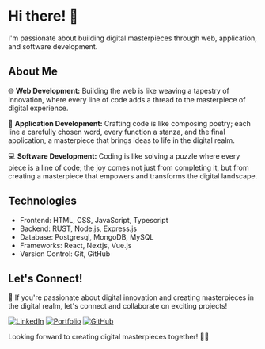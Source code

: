 # Hi there! 👋

I'm passionate about building digital masterpieces through web, application, and software development. 

## About Me

🌐 **Web Development:** Building the web is like weaving a tapestry of innovation, where every line of code adds a thread to the masterpiece of digital experience.

📱 **Application Development:** Crafting code is like composing poetry; each line a carefully chosen word, every function a stanza, and the final application, a masterpiece that brings ideas to life in the digital realm.

💻 **Software Development:** Coding is like solving a puzzle where every piece is a line of code; the joy comes not just from completing it, but from creating a masterpiece that empowers and transforms the digital landscape.

## Technologies

- Frontend: HTML, CSS, JavaScript, Typescript
- Backend: RUST, Node.js, Express.js
- Database: Postgresql, MongoDB, MySQL
- Frameworks: React, Nextjs, Vue.js
- Version Control: Git, GitHub

## Let's Connect!

🚀 If you're passionate about digital innovation and creating masterpieces in the digital realm, let's connect and collaborate on exciting projects!

[![LinkedIn](https://img.shields.io/badge/-LinkedIn-blue?style=flat&logo=LinkedIn&logoColor=white)](https://www.linkedin.com/in/your-profile)
[![Portfolio](https://img.shields.io/badge/-Portfolio-yellow?style=flat&logo=Hugo&logoColor=white)](https://dolphinsoftwaretechnologies.com/)
[![GitHub](https://img.shields.io/badge/-GitHub-black?style=flat&logo=GitHub&logoColor=white)](https://github.com/DOLPHIN-SOFTWARE-TECH)

Looking forward to creating digital masterpieces together! 🎨✨
